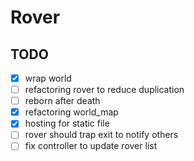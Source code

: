 # Rover

## TODO
- [x] wrap world
- [ ] refactoring rover to reduce duplication
- [ ] reborn after death
- [x] refactoring world_map 
- [x] hosting for static file
- [ ] rover should trap exit to notify others
- [ ] fix controller to update rover list